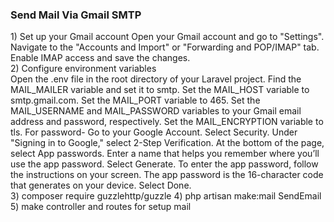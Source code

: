 <h3>Send Mail Via Gmail SMTP</h3>
1) Set up your Gmail account
Open your Gmail account and go to "Settings".
Navigate to the "Accounts and Import" or "Forwarding and POP/IMAP" tab.
Enable IMAP access and save the changes.
<br>
2) Configure environment variables
<br>
Open the .env file in the root directory of your Laravel project.
Find the MAIL_MAILER variable and set it to smtp.
Set the MAIL_HOST variable to smtp.gmail.com.
Set the MAIL_PORT variable to 465.
Set the MAIL_USERNAME and MAIL_PASSWORD variables to your Gmail email address and password, respectively.
Set the MAIL_ENCRYPTION variable to tls.
For password-   Go to your Google Account.
                Select Security.
                Under "Signing in to Google," select 2-Step Verification.
                At the bottom of the page, select App passwords.
                Enter a name that helps you remember where you’ll use the app password.
                Select Generate.
                To enter the app password, follow the instructions on your screen. The app password is the 16-character code that generates on your device.
                Select Done.<br>
3) composer require guzzlehttp/guzzle
4) php artisan make:mail SendEmail
5) make controller and routes for setup mail
